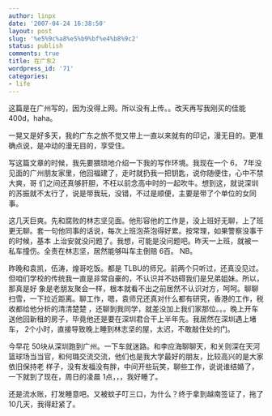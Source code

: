 ```yaml
---
author: linpx
date: '2007-04-24 16:38:50'
layout: post
slug: '%e5%9c%a8%e5%b9%bf%e4%b8%9c2'
status: publish
comments: true
title: 在广东2
wordpress_id: '71'
categories:
- life
---
```


这篇是在广州写的，因为没得上网。所以没有上传。。改天再写我刚买的佳能400d，haha。

  
  

一晃又是好多天，我的广东之旅不觉又带上一直以来就有的印记，漫无目的。更准确点说，是冲动的漫无目的，享受住。


写这篇文章的时候，我先要猥琐地介绍一下我的写作环境。我现在一个 6， 7年没见面的广州朋友家里，他回福建了，走时就扔我一把钥匙，说你随便住，心中不禁大爽，哥
们之间还真够肝胆，不枉以前念高中时的一起吹牛。想到这，就说深圳的苏振就不太行了，说是带我玩，没错，不过是顺便，主要是带了个单位的女同事。


这几天巨爽。先和腐败的林志坚见面。他形容他的工作是，没上班好无聊，上了班更无聊。套一句他同事的话说，每次上班泡茶泡得好累。按常理，如果警察没事干的时候，基本
上治安就没问题了。我想，可能是没问题吧。昨天一上班，就被一私车撞伤。全责在林志坚，居然能够叫车主倒赔 6百。 NB。


昨晚和袁凯，伍涛，煌哥吃饭。都是 TLBU的师兄。前两个只听过，还真没见过。但咱们学校的传统我一直是非常自豪的，不认识并不妨碍我们是兄弟姐妹。所以，那真是好
象是老朋友聚会一样，根本就看不出之前居然不认识对方，呵呵。聊聊扫雪，一下拉近距离。聊工作，嗯，袁师兄还真对什么都有研究，香港的工作，税收都给他分析的清清楚楚
，还聊到我同学，就差没加上我们家那位。。。晚上开车送他回新租的房子，毕竟他还是要在深圳君合干上半年先。我居然在深圳遇上堵车，
2个小时，直接导致晚上睡到林志坚的屋，太迟，不敢敲住处的门。


今早花 50块从深圳跑到广州。一下车就迷路。和李应海聊聊天，和关则深在天河篮球场当当官，和何璐交流交流，他们也是我大学最好的朋友，比较高兴的是大家依旧保持老
样子，没有发福没有胖，中间开些玩笑，聊些工作，说说谁结婚了，一下就到了现在，周日的凌晨 1点，，，我好睡了。


还是流水账，打发睡意吧。又被蚊子叮三口，为什么？终于拿到越南签证了，拖了 10几天，我得赶紧了。

